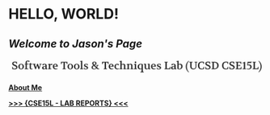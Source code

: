 # HELLO, WORLD!
## *Welcome to **Jason's Page***
![image](week0-lab1-report.PNG)

[**About Me**](https://github.com/jasonb1910)

[**>>> {CSE15L - LAB REPORTS} <<<**](lab-report-1-week-0.md)

